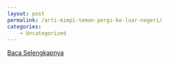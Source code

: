 ```yaml
---
layout: post
permalink: /arti-mimpi-teman-pergi-ke-luar-negeri/
categories:
    - Uncategorized
---
```


[Baca Selengkapnya](/10)